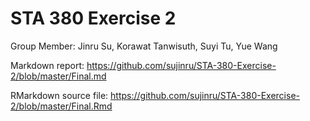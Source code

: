# STA 380 Exercise 2
Group Member: Jinru Su, Korawat Tanwisuth, Suyi Tu, Yue Wang<br/>

Markdown report: https://github.com/sujinru/STA-380-Exercise-2/blob/master/Final.md

RMarkdown source file: https://github.com/sujinru/STA-380-Exercise-2/blob/master/Final.Rmd
